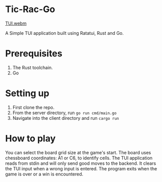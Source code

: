 # Tic-Rac-Go

[TUI.webm](https://github.com/ximon-x/Tic-Rac-Go/assets/56292632/61c03bb0-43ba-47be-9c04-5ea785a4c88b)

A Simple TUI application built using Ratatui, Rust and Go.

# Prerequisites
1. The Rust toolchain.
2. Go
   
# Setting up
1. First clone the repo.
2. From the server directory, run `go run cmd/main.go`
3. Navigate into the client directory and run `cargo run`

# How to play
You can select the board grid size at the game's start. The board uses chessboard coordinates: A1 or C6, to identify cells. The TUI application reads from stdin and will only send good moves to the backend. It clears the TUI input when a wrong input is entered. The program exits when the game is over or a win is encountered.
